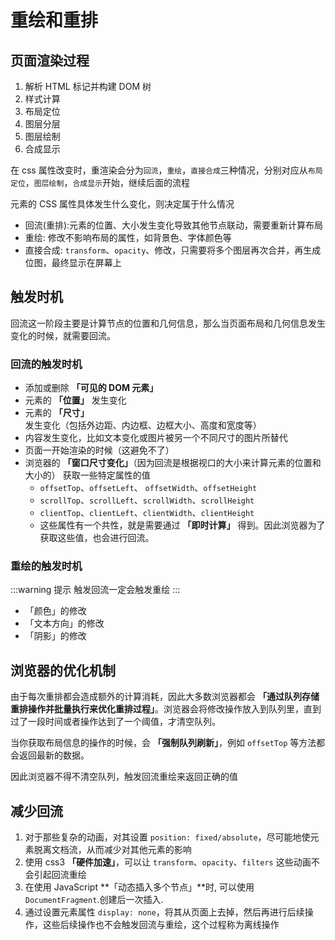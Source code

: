 # 重绘和重排

## 页面渲染过程

1. 解析 HTML 标记并构建 DOM 树
2. 样式计算
3. 布局定位
4. 图层分层
5. 图层绘制
6. 合成显示

在 css 属性改变时，重渲染会分为`回流`，`重绘`，`直接合成`三种情况，分别对应从`布局定位`，`图层绘制`，`合成显示`开始，继续后面的流程

元素的 CSS 属性具体发生什么变化，则决定属于什么情况

- 回流(重排):元素的位置、大小发生变化导致其他节点联动，需要重新计算布局
- 重绘: 修改不影响布局的属性，如背景色、字体颜色等
- 直接合成: `transform`、`opacity`、修改，只需要将多个图层再次合并，再生成位图，最终显示在屏幕上

## 触发时机

回流这一阶段主要是计算节点的位置和几何信息，那么当页面布局和几何信息发生变化的时候，就需要回流。

### 回流的触发时机

- 添加或删除 **「可见的 DOM 元素」**
- 元素的 **「位置」** 发生变化
- 元素的 **「尺寸」** 发生变化（包括外边距、内边框、边框大小、高度和宽度等）
- 内容发生变化，比如文本变化或图片被另一个不同尺寸的图片所替代
- 页面一开始渲染的时候（这避免不了）
- 浏览器的 **「窗口尺寸变化」**（因为回流是根据视口的大小来计算元素的位置和大小的）
  获取一些特定属性的值
  - `offsetTop`、`offsetLeft`、 `offsetWidth`、`offsetHeight`
  - `scrollTop`、`scrollLeft`、`scrollWidth`、`scrollHeight`
  - `clientTop`、`clientLeft`、`clientWidth`、`clientHeight`
  - 这些属性有一个共性，就是需要通过 **「即时计算」** 得到。因此浏览器为了获取这些值，也会进行回流。

### 重绘的触发时机

:::warning 提示
触发回流一定会触发重绘
:::

- 「颜色」的修改
- 「文本方向」的修改
- 「阴影」的修改

## 浏览器的优化机制

由于每次重排都会造成额外的计算消耗，因此大多数浏览器都会 **「通过队列存储重排操作并批量执行来优化重排过程」**。浏览器会将修改操作放入到队列里，直到过了一段时间或者操作达到了一个阈值，才清空队列。

当你获取布局信息的操作的时候，会 **「强制队列刷新」**，例如 `offsetTop` 等方法都会返回最新的数据。

因此浏览器不得不清空队列，触发回流重绘来返回正确的值

## 减少回流

1. 对于那些复杂的动画，对其设置 `position: fixed/absolute`，尽可能地使元素脱离文档流，从而减少对其他元素的影响
2. 使用 css3 **「硬件加速」**，可以让 `transform`、`opacity`、`filters` 这些动画不会引起回流重绘
3. 在使用 JavaScript **「动态插入多个节点」**时, 可以使用 `DocumentFragment`.创建后一次插入.
4. 通过设置元素属性 `display: none`，将其从页面上去掉，然后再进行后续操作，这些后续操作也不会触发回流与重绘，这个过程称为离线操作
